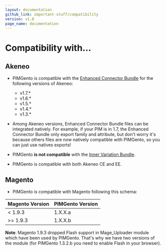 ```yaml
---
layout: documentation
github_link: important-stuff/compatibility
version: v1.0
page_name: documentation
---
```


Compatibility with...
=====================

Akeneo
------

* PIMGento is compatible with the [Enhanced Connector Bundle](https://github.com/akeneo-labs/EnhancedConnectorBundle) for the following versions of Akeneo:
    + v1.7.*
    + v1.6.*
    + v1.5.*
    + v1.4.*
    + v1.3.*


* Among Akeneo versions, Enhanced Connector Bundle files can be integrated natively. For example, if your PIM is in 1.7, the Enhanced Connector Bundle only export family and attribute, but don't worry it's because others files are now natively compatible with PIMGento, so you can just use natives exports!

* PIMGento **is not compatible** with the [Inner Variation Bundle](https://marketplace.akeneo.com/package/inner-variation-bundle-ee-only).

* PIMGento is compatible with both Akeneo CE and EE.

Magento
-------

* PIMGento is compatible with Magento following this schema:

| Magento Version | PIMGento Version |
|-----------------|------------------|
| < 1.9.3         | 1.X.X.a          |
| >= 1.9.3        | 1.X.X.b          |

__Note__: Magento 1.9.3 dropped Flash support in Mage_Uploader module which have been used by PIMGento. That's why we have two versions of the module (for PIMGento 1.3.2.b you need to enable Flash in your browser).
